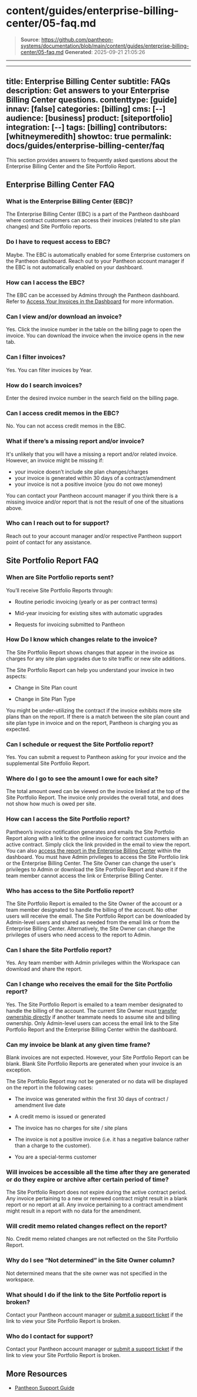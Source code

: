 # content/guides/enterprise-billing-center/05-faq.md

> **Source**: https://github.com/pantheon-systems/documentation/blob/main/content/guides/enterprise-billing-center/05-faq.md
> **Generated**: 2025-09-21 21:05:26

---

---
title: Enterprise Billing Center
subtitle: FAQs
description: Get answers to your Enterprise Billing Center questions.
contenttype: [guide]
innav: [false]
categories: [billing]
cms: [--]
audience: [business]
product: [siteportfolio]
integration: [--]
tags: [billing]
contributors: [whitneymeredith]
showtoc: true
permalink: docs/guides/enterprise-billing-center/faq
---

This section provides answers to frequently asked questions about the Enterprise Billing Center and the Site Portfolio Report.

## Enterprise Billing Center FAQ

### What is the Enterprise Billing Center (EBC)?

The Enterprise Billing Center (EBC) is a part of the Pantheon dashboard where contract customers can access their invoices (related to site plan changes) and Site Portfolio reports.

### Do I have to request access to EBC?

Maybe. The EBC is automatically enabled for some Enterprise customers on the Pantheon dashboard. 
Reach out to your Pantheon account manager if the EBC is not automatically enabled on your dashboard.

### How can I access the EBC?

The EBC can be accessed by Admins through the Pantheon dashboard. Refer to [Access Your Invoices in the Dashboard](/guides/enterprise-billing-center/invoices#access-your-invoices-in-the-dashboard) for more information.

### Can I view and/or download an invoice?

Yes. Click the invoice number in the table on the billing page to open the invoice. You can download the invoice when the invoice opens in the new tab.

### Can I filter invoices?

Yes. You can filter invoices by Year.

### How do I search invoices?

Enter the desired invoice number in the search field on the billing page.

### Can I access credit memos in the EBC?

No. You can not access credit memos in the EBC.

### What if there’s a missing report and/or invoice?

It's unlikely that you will have a missing a report and/or related invoice. However, an invoice might be missing if:

- your invoice doesn’t include site plan changes/charges
- your invoice is generated within 30 days of a contract/amendment
- your invoice is not a positive invoice (you do not owe money)

You can contact your Pantheon account manager if you think there is a missing invoice and/or report that is not the result of one of the situations above.

### Who can I reach out to for support?

Reach out to your account manager and/or respective Pantheon support point of contact for any assistance.

## Site Portfolio Report FAQ

### When are Site Portfolio reports sent?

You’ll receive Site Portfolio Reports through:

- Routine periodic invoicing (yearly or as per contract terms)

- Mid-year invoicing for existing sites with automatic upgrades

- Requests for invoicing submitted to Pantheon

### How Do I know which changes relate to the invoice?

The Site Portfolio Report shows changes that appear in the invoice as charges for any site plan upgrades due to site traffic or new site additions.

The Site Portfolio Report can help you understand your invoice in two aspects:

- Change in Site Plan count

- Change in Site Plan Type

You might be under-utilizing the contract if the invoice exhibits more site plans than on the report. If there is a match between the site plan count and site plan type in invoice and on the report, Pantheon is charging you as expected.

### Can I schedule or request the Site Portfolio report?

Yes. You can submit a request to Pantheon asking for your invoice and the supplemental Site Portfolio Report.

### Where do I go to see the amount I owe for each site?

The total amount owed can be viewed on the invoice linked at the top of the Site Portfolio Report. The invoice only provides the overall total, and does not show how much is owed per site.

### How can I access the Site Portfolio report?

Pantheon’s invoice notification generates and emails the Site Portfolio Report along with a link to the online invoice for contract customers with an active contract. Simply click the link provided in the email to view the report. You can also [access the report in the Enterprise Billing Center](/guides/enterprise-billing-center/interacting#access-the-site-portfolio-report-in-the-dashboard) within the dashboard. You must have Admin privileges to access the Site Portfolio link or the Enterprise Billing Center. The Site Owner can change the user's privileges to Admin or download the Site Portfolio Report and share it if the team member cannot access the link or Enterprise Billing Center.

### Who has access to the Site Portfolio report?

The Site Portfolio Report is emailed to the Site Owner of the account or a team member designated to handle the billing of the account. No other users will receive the email. The Site Portfolio Report can be downloaded by Admin-level users and shared as needed from the email link or from the Enterprise Billing Center. Alternatively, the Site Owner can change the privileges of users who need access to the report to Admin.

### Can I share the Site Portfolio report?

Yes. Any team member with Admin privileges within the Workspace can download and share the report.

### Can I change who receives the email for the Site Portfolio report?

Yes. The Site Portfolio Report is emailed to a team member designated to handle the billing of the account. The current Site Owner must [transfer ownership directly](/guides/legacy-dashboard/site-billing#transfer-ownership-and-billing-for-this-site) if another teammate needs to assume site and billing ownership. Only Admin-level users can access the email link to the Site Portfolio Report and the Enterprise Billing Center within the dashboard.

### Can my invoice be blank at any given time frame?

Blank invoices are not expected. However, your Site Portfolio Report can be blank. Blank Site Portfolio Reports are generated when your invoice is an exception. 

The Site Portfolio Report may not be generated or no data will be displayed on the report in the following cases:

- The invoice was generated within the first 30 days of contract / amendment live date

- A credit memo is issued or generated

- The invoice has no charges for site / site plans

- The invoice is not a positive invoice (i.e. it has a negative balance rather than a charge to the customer).

- You are a special-terms customer

### Will invoices be accessible all the time after they are generated or do they expire or archive after certain period of time?

The Site Portfolio Report does not expire during the active contract period. Any invoice pertaining to a new or renewed contract might result in a blank report or no report at all. Any invoice pertaining to a contract amendment might result in a report with no data for the amendment.

### Will credit memo related changes reflect on the report?

No. Credit memo related changes are not reflected on the Site Portfolio Report.

### Why do I see “Not determined” in the Site Owner column? 

Not determined means that the site owner was not specified in the workspace.

### What should I do if the link to the Site Portfolio report is broken?

Contact your Pantheon account manager or [submit a support ticket](/guides/support/support-ticket/#organization-dashboard-support-tab) if the link to view your Site Portfolio Report is broken.

### Who do I contact for support?

Contact your Pantheon account manager or [submit a support ticket](/guides/support/support-ticket/#organization-dashboard-support-tab) if the link to view your Site Portfolio Report is broken.


## More Resources

- [Pantheon Support Guide](/guides/support/)